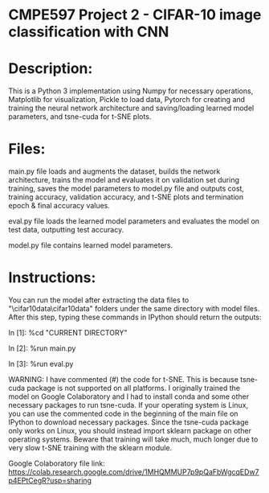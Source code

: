 # CMPE597 Project 2 - CIFAR-10 image classification with CNN

# Description:
This is a Python 3 implementation using Numpy for necessary operations, Matplotlib for visualization, Pickle to load data, Pytorch for creating and training the neural network architecture and saving/loading learned model parameters, and tsne-cuda for t-SNE plots.

# Files:
main.py file loads and augments the dataset, builds the network architecture, trains the model and evaluates it on validation set during training, saves the model parameters to model.py file and outputs cost, training accuracy, validation accuracy, and t-SNE plots and termination epoch & final accuracy values.

eval.py file loads the learned model parameters and evaluates the model on test data, outputting test accuracy.

model.py file contains learned model parameters.

# Instructions:
You can run the model after extracting the data files to "\cifar10data\cifar10data" folders under the same directory with model files. After this step, typing these commands in IPython should return the outputs:

In [1]: %cd "CURRENT DIRECTORY"

In [2]: %run main.py

In [3]: %run eval.py

WARNING: I have commented (#) the code for t-SNE. This is because tsne-cuda package is not supported on all platforms. I originally trained the model on Google Colaboratory and I had to install conda and some other necessary packages to run tsne-cuda. If your operating system is Linux, you can use the commented code in the beginning of the main file on IPython to download necessary packages. Since the tsne-cuda package only works on Linux, you should instead import sklearn package on other operating systems. Beware that training will take much, much longer due to very slow t-SNE training with the sklearn module. 

Google Colaboratory file link: https://colab.research.google.com/drive/1MHQMMUP7p9pQaFbWgcqEDw7p4EPtCegR?usp=sharing